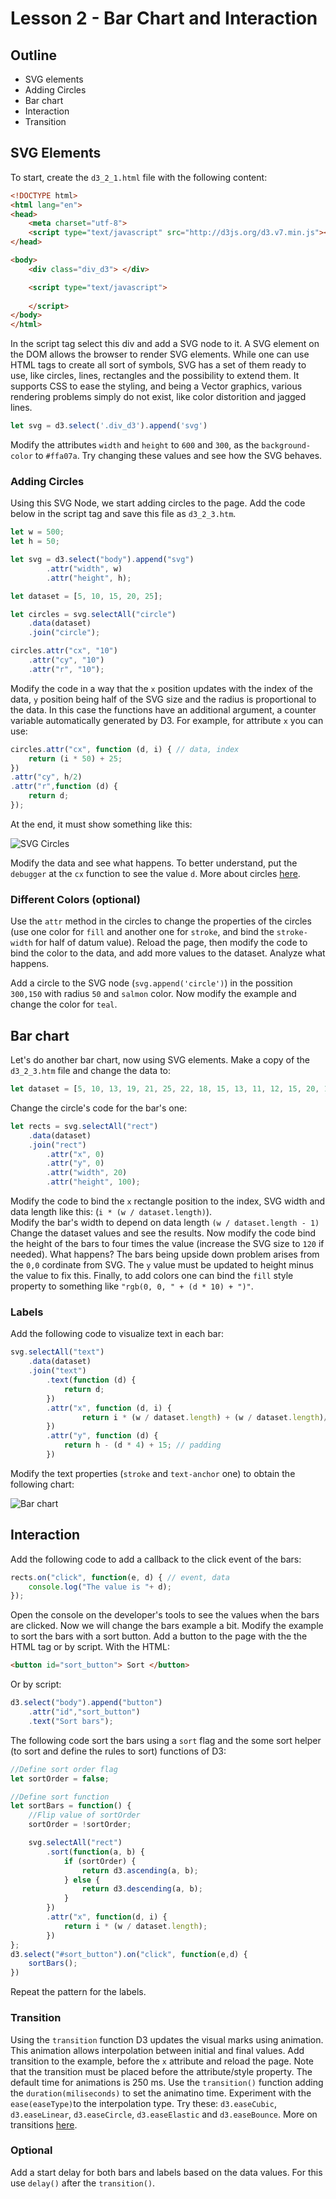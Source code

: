 # Lesson 2 - Bar Chart and Interaction

## Outline
* SVG elements
* Adding Circles
* Bar chart
* Interaction
* Transition

## SVG Elements

To start, create the `d3_2_1.html` file with the following content:

``` html
<!DOCTYPE html>
<html lang="en">
<head>
    <meta charset="utf-8">
    <script type="text/javascript" src="http://d3js.org/d3.v7.min.js"></script>
</head>

<body>
    <div class="div_d3"> </div> 

    <script type="text/javascript">
    
    </script>
</body>
</html>
```

In the script tag select this div and add a SVG node to it. A SVG element on the DOM allows the browser to render SVG elements. While one can use HTML tags to create all sort of symbols, SVG has a set of them ready to use, like circles, lines, rectangles and the possibility to extend them.  It supports CSS to ease the styling, and being a Vector graphics, various rendering problems simply do not exist, like color distorition and jagged lines.

``` javascript
let svg = d3.select('.div_d3').append('svg')
```

Modify the attributes `width` and `height` to `600` and `300`, as the `background-color` to `#ffa07a`. Try changing these values and see how the SVG behaves.

### Adding Circles

Using this SVG Node, we start adding circles to the page. Add the code below in the script tag and save this file as `d3_2_3.htm`.

``` javascript
let w = 500;
let h = 50;

let svg = d3.select("body").append("svg")
        .attr("width", w)
        .attr("height", h);

let dataset = [5, 10, 15, 20, 25];

let circles = svg.selectAll("circle")
    .data(dataset)
    .join("circle");

circles.attr("cx", "10")
    .attr("cy", "10")
    .attr("r", "10");
```

Modify the code in a way that the `x` position updates with the index of the data, `y` position being half of the SVG size and the radius is proportional to the data. In this case the functions have an additional argument, a counter variable automatically generated by D3. For example, for attribute `x` you can use:

``` javascript
circles.attr("cx", function (d, i) { // data, index
    return (i * 50) + 25;
})
.attr("cy", h/2)
.attr("r",function (d) {
    return d;
});
```
At the end, it must show something like this:

![SVG Circles](./svg_circles.jpg)

Modify the data and see what happens. To better understand, put the `debugger` at the `cx` function to see the value `d`. More about circles [here](https://www.w3schools.com/graphics/svg_circle.asp).

### Different Colors (optional)
Use the `attr` method in the circles to change the properties of the circles (use one color for `fill` and another one for `stroke`, and bind the `stroke-width` for half of datum value). Reload the page, then modify the code to bind the color to the data, and add more values to the dataset. Analyze what happens.

Add a circle to the SVG node (`svg.append('circle')`) in the possition `300,150` with radius `50` and `salmon` color. Now modify the example and change the color for `teal`.

## Bar chart
Let's do another bar chart, now using SVG elements. Make a copy of the `d3_2_3.htm` file and change the data to:

``` javascript
let dataset = [5, 10, 13, 19, 21, 25, 22, 18, 15, 13, 11, 12, 15, 20, 18, 17, 16, 18, 23, 25];
```

Change the circle's code for the bar's one:
``` javascript
let rects = svg.selectAll("rect")
    .data(dataset)
    .join("rect")
        .attr("x", 0)
        .attr("y", 0)
        .attr("width", 20)
        .attr("height", 100);
```
Modify the code to bind the `x` rectangle position to the index, SVG width and data length like this: (`i * (w / dataset.length)`).  
Modify the bar's width to depend on data length `(w / dataset.length - 1)`
Change the dataset values and see the results. Now modify the code bind the height of the bars to four times the value (increase the SVG size to `120` if needed). What happens? The bars being upside down problem arises from the `0,0` cordinate from SVG. The `y` value must be updated to height minus the value to fix this. Finally, to add colors one can bind the `fill` style property to something like `"rgb(0, 0, " + (d * 10) + ")"`.

### Labels
Add the following code to visualize text in each bar:
``` javascript
svg.selectAll("text")
    .data(dataset)
    .join("text")
        .text(function (d) {
            return d;
        })
        .attr("x", function (d, i) {
                return i * (w / dataset.length) + (w / dataset.length)/2;
        })
        .attr("y", function (d) {
            return h - (d * 4) + 15; // padding
        })
```
Modify the text properties (`stroke` and `text-anchor` one) to obtain the following chart:

![Bar chart](./bars.jpg)

## Interaction
Add the following code to add a callback to the click event of the bars:
``` javascript
rects.on("click", function(e, d) { // event, data
    console.log("The value is "+ d);
});
```
Open the console on the developer's tools to see the values when the bars are clicked. Now we will change the bars example a bit. Modify the example to sort the bars with a sort button. Add a button to the page with the the HTML tag or by script. With the HTML:
``` html
<button id="sort_button"> Sort </button>
```

Or by script:
``` javascript
d3.select("body").append("button")
    .attr("id","sort_button")
    .text("Sort bars");
```

The following code sort the bars using a `sort` flag and the some sort helper (to sort and define the rules to sort) functions of D3:
``` javascript
//Define sort order flag
let sortOrder = false;

//Define sort function
let sortBars = function() {
    //Flip value of sortOrder
	sortOrder = !sortOrder;

	svg.selectAll("rect")
		.sort(function(a, b) {
			if (sortOrder) {
				return d3.ascending(a, b);
			} else {
				return d3.descending(a, b);
			}
		})
		.attr("x", function(d, i) {
    		return i * (w / dataset.length);
		})
};
d3.select("#sort_button").on("click", function(e,d) {
    sortBars();
})
```
Repeat the pattern for the labels.

### Transition
Using the `transition` function D3 updates the visual marks using animation. This animation allows interpolation between initial and final values. Add transition to the example, before the `x` attribute and reload the page. Note that the transition must be placed before the attribute/style property. The default time for animations is 250 ms. Use the `transition()` function adding the `duration(miliseconds)` to set the animatino time. Experiment with the `ease(easeType)`to the interpolation type. Try these: `d3.easeCubic`, `d3.easeLinear`, `d3.easeCircle`, `d3.easeElastic` and `d3.easeBounce`.  More on transitions [here](https://github.com/d3/d3-transition/blob/master/README.md#transition_delay).

### Optional
Add a start delay for both bars and labels based on the data values. For this use `delay()` after the `transition()`.
